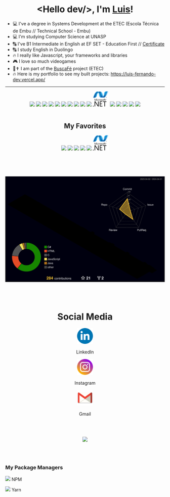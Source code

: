<!---======================================================================= This is the title ============================================================--->
<h1 align="center"> &ltHello dev/&gt;, I'm <a href="https://luis-fernando-dev.vercel.app/">Luis</a>!</h1>

- 💻 I've a degree in Systems Development at the ETEC (Escola Técnica de Embu // Technical School - Embu)
- 💻 I'm studying Computer Science at UNASP
- 🔠 I've B1 Intermediate in English at EF SET - Education First // <a href="https://www.efset.org/cert/9PZnG8">Certificate</a>
- 🔠 I study English in Duolingo
- 🔥 I really like Javascript, your frameworks and libraries
- 🎮 I love so much videogames
- 🙏✝ I am part of the <a href="https://github.com/buscafe">BuscaFé</a> project (ETEC)
- 🔥 Here is my portfolio to see my built projects: <a href="https://luis-fernando-dev.vercel.app/">https://luis-fernando-dev.vercel.app/</a>

<!---======================================================================================================================================================--->
***

<!---============================================================= My Stacks - Languages and IDE ==========================================================--->
<div align="center">
  <img src="https://raw.githubusercontent.com/get-icon/geticon/master/icons/javascript.svg" width="50px">
  <img src="https://user-images.githubusercontent.com/86135150/196008212-d0fcf24d-cff9-4579-b171-afda4290aee9.svg" width="50px">
  <img src="https://raw.githubusercontent.com/tomchen/stack-icons/master/logos/html-5.svg" width="50px">
  <img src="https://raw.githubusercontent.com/get-icon/geticon/master/icons/css-3.svg" width="50px">
  <img src="https://raw.githubusercontent.com/tomchen/stack-icons/master/logos/react.svg" width="60px">
  <img src="https://raw.githubusercontent.com/get-icon/geticon/master/icons/nodejs-icon.svg" width="50px">
  <img src="https://raw.githubusercontent.com/tomchen/stack-icons/master/logos/php.svg" width="80px">
  <img src="https://raw.githubusercontent.com/tomchen/stack-icons/master/logos/c.svg" width="50px">
  <img src="https://raw.githubusercontent.com/tomchen/stack-icons/master/logos/c-sharp.svg" width="50px">
  <img src="https://raw.githubusercontent.com/tomchen/stack-icons/master/logos/c-plusplus.svg" width="50px">
  <img src="https://raw.githubusercontent.com/gilbarbara/logos/bea0759cf5fbfaad7e92e6032ff9481dd82de561/logos/dotnet.svg" width="50px"/>
  <img src="https://user-images.githubusercontent.com/86135150/196010957-535c1b33-9f2d-4304-b603-39bbbc17a914.svg" width="60px">
  <img src="https://raw.githubusercontent.com/tomchen/stack-icons/master/logos/python.svg" width="50px"/>
  <img src="https://user-images.githubusercontent.com/86135150/196010956-8bcf4aa3-9c65-47b0-ba02-1bbe32f410c7.svg" width="40px">
  <img src="https://raw.githubusercontent.com/tomchen/stack-icons/master/logos/batch.svg" width="50px">
  <img src="https://raw.githubusercontent.com/tomchen/stack-icons/master/logos/go.svg" width="100px">
</div>
<br/>
<h2 align="center"> My Favorites</h2>
<div align="center">
  <img src="https://raw.githubusercontent.com/get-icon/geticon/master/icons/javascript.svg" width="50px">
  <img src="https://user-images.githubusercontent.com/86135150/196008212-d0fcf24d-cff9-4579-b171-afda4290aee9.svg" width="50px">
  <img src="https://raw.githubusercontent.com/tomchen/stack-icons/master/logos/html-5.svg" width="50px">
  <img src="https://raw.githubusercontent.com/get-icon/geticon/master/icons/css-3.svg" width="50px">
  <img src="https://raw.githubusercontent.com/tomchen/stack-icons/master/logos/c-sharp.svg" width="50px">
  <img src="https://raw.githubusercontent.com/gilbarbara/logos/bea0759cf5fbfaad7e92e6032ff9481dd82de561/logos/dotnet.svg" width="50px"/>
</div>
 
<br>

<!---======================================================================================================================================================--->

<br><br>
<!---======================================================================= Github Stats =================================================================--->
<div>
  <div align="center">
    <img src="./profile-3d-contrib/profile-night-rainbow.svg" />
    <br><br><br><br>
</div>
<!---======================================================================================================================================================--->

  
  <!---===================================================================== Social Media ===================================================================--->
<div align="center">

  <h1>Social Media</h1>
  
  <a href="https://www.linkedin.com/in/luis-fernando-pedro-bom-pereira-1b4821210/" width="1000px"> <img src="https://raw.githubusercontent.com/shahbajjamil/Social-Meadia-Icons/master/Icons-logos/linkedin-circle.png" width="50px" heigth="50px"> </a>  <p>LinkedIn</p> 

  <a href="https://www.instagram.com/luis_fernando.dev" width="1000px"> <img src="https://raw.githubusercontent.com/shahbajjamil/Social-Meadia-Icons/master/Icons-logos/instagram-circle.png" width="50px" heigth="50px"> </a>  <p>Instagram</p> 
  
  <a href="mailto:luisfernandopbp@gmail.com"><img src="https://raw.githubusercontent.com/shahbajjamil/Social-Meadia-Icons/master/Icons-logos/gmail.png" width="50px" heigth="50px"></a> <p>Gmail</p> 

  <br><br>
  
  <img align="center" src="https://c.tenor.com/ueusBEmmXfQAAAAC/xbox-gaming.gif" width="30%" heigth="30%" >
  
</div>
 
<!---======================================================================================================================================================--->

<br><br>

<h3>My Package Managers</h3>

<a href="https://www.npmjs.com/"><img src="https://github.com/get-icon/geticon/raw/master/icons/npm.svg" width="30px" heigth="30px"></a> NPM

<a href="https://yarnpkg.com/"><img src="https://github.com/get-icon/geticon/raw/master/icons/yarn.svg" width="30px" heigth="30px"></a> Yarn
